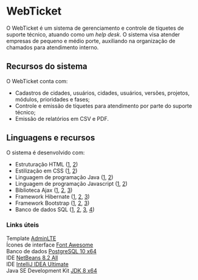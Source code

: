 # WebTicket
O WebTicket é um sistema de gerenciamento e controle de tíquetes de suporte técnico, atuando como um *help desk*. O sistema visa atender empresas de pequeno e médio porte, auxiliando na organização de chamados para atendimento interno.
## Recursos do sistema
O WebTicket conta com:
* Cadastros de cidades, usuários, cidades, usuários, versões, projetos, módulos, prioridades e fases;
* Controle e emissão de tíquetes para atendimento por parte do suporte técnico;
* Emissão de relatórios em CSV e PDF.
## Linguagens e recursos
O sistema é desenvolvido com:
* Estruturação HTML ([1](https://www.w3schools.com/html/), [2](https://www.codecademy.com/learn/learn-html))
* Estilização em CSS ([1](https://www.w3schools.com/css/), [2](https://www.codecademy.com/learn/learn-css))
* Linguagem de programação Java ([1](https://www.learnjavaonline.org/), [2](https://docs.oracle.com/javase/tutorial/index.html))
* Linguagem de programação Javascript ([1](https://www.w3schools.com/js/), [2](https://www.codecademy.com/learn/introduction-to-javascript))
* Biblioteca Ajax ([1](https://www.w3schools.com/xml/ajax_intro.asp), [2](https://www.tutorialspoint.com/ajax/), [3](https://www.javatpoint.com/ajax-tutorial))
* Framework Hibernate ([1](https://hibernate.org/), [2](https://www.devmedia.com.br/guia/hibernate/38312), [3](https://www.tutorialspoint.com/hibernate/))
* Framework Bootstrap ([1](https://getbootstrap.com.br/), [2](https://www.w3schools.com/bootstrap/), [3](https://www.codecademy.com/learn/learn-bootstrap))
* Banco de dados SQL ([1](https://www.w3schools.com/sql/), [2](https://www.codecademy.com/learn/learn-sql), [3](https://www.tutorialspoint.com/postgresql/), [4](https://pgexercises.com/))
### Links úteis
Template [AdminLTE](https://adminlte.io/)  
Ícones de interface [Font Awesome](https://fontawesome.com/v4.7.0/cheatsheet/)  
Banco de dados [PostgreSQL 10 x64](https://www.enterprisedb.com/downloads/postgres-postgresql-downloads)  
IDE [NetBeans 8.2 All](https://netbeans.org/downloads/8.2/)  
IDE [IntelliJ IDEA Ultimate](https://www.jetbrains.com/idea/download/#section=windows)  
Java SE Development Kit [JDK 8 x64](https://www.oracle.com/technetwork/java/javase/downloads/jdk8-downloads-2133151.html)  
